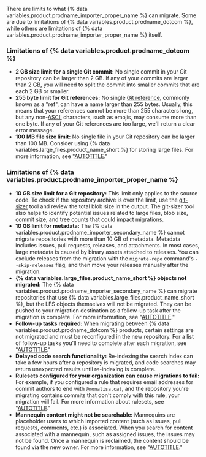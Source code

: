 There are limits to what {% data variables.product.prodname_importer_proper_name %} can migrate. Some are due to limitations of {% data variables.product.prodname_dotcom %}, while others are limitations of {% data variables.product.prodname_importer_proper_name %} itself.

### Limitations of {% data variables.product.prodname_dotcom %}

* **2 GB size limit for a single Git commit:** No single commit in your Git repository can be larger than 2 GB. If any of your commits are larger than 2 GB, you will need to split the commit into smaller commits that are each 2 GB or smaller.
* **255 byte limit for Git references:** No single [Git reference](https://git-scm.com/book/en/v2/Git-Internals-Git-References), commonly known as a "ref", can have a name larger than 255 bytes. Usually, this means that your references cannot be more than 255 characters long, but any non-[ASCII](https://en.wikipedia.org/wiki/ASCII) characters, such as emojis, may consume more than one byte. If any of your Git references are too large, we'll return a clear error message.
* **100 MB file size limit:** No single file in your Git repository can be larger than 100 MB. Consider using {% data variables.large_files.product_name_short %} for storing large files. For more information, see "[AUTOTITLE](/repositories/working-with-files/managing-large-files)."

### Limitations of {% data variables.product.prodname_importer_proper_name %}

* **10 GB size limit for a Git repository:** This limit only applies to the source code. To check if the repository archive is over the limit, use the [git-sizer](https://github.com/github/git-sizer) tool and review the total blob size in the output. The git-sizer tool also helps to identify potential issues related to large files, blob size, commit size, and tree counts that could impact migrations.
* **10 GB limit for metadata:** The {% data variables.product.prodname_importer_secondary_name %} cannot migrate repositories with more than 10 GB of metadata. Metadata includes issues, pull requests, releases, and attachments. In most cases, large metadata is caused by binary assets attached to releases. You can exclude releases from the migration with the `migrate-repo` command's `--skip-releases` flag, and then move your releases manually after the migration.
* **{% data variables.large_files.product_name_short %} objects not migrated:** The {% data variables.product.prodname_importer_secondary_name %} can migrate repositories that use {% data variables.large_files.product_name_short %}, but the LFS objects themselves will not be migrated. They can be pushed to your migration destination as a follow-up task after the migration is complete. For more information, see "[AUTOTITLE](/repositories/creating-and-managing-repositories/duplicating-a-repository#mirroring-a-repository-that-contains-git-large-file-storage-objects)."
* **Follow-up tasks required:** When migrating between {% data variables.product.prodname_dotcom %} products, certain settings are not migrated and must be reconfigured in the new repository. For a list of follow-up tasks you'll need to complete after each migration, see "[AUTOTITLE](/migrations/using-github-enterprise-importer/migrating-between-github-products/overview-of-a-migration-between-github-products#completing-follow-up-tasks)."
* **Delayed code search functionality:** Re-indexing the search index can take a few hours after a repository is migrated, and code searches may return unexpected results until re-indexing is complete.
* **Rulesets configured for your organization can cause migrations to fail:** For example, if you configured a rule that requires email addresses for commit authors to end with `@monalisa.cat`, and the repository you're migrating contains commits that don't comply with this rule, your migration will fail. For more information about rulesets, see "[AUTOTITLE](/enterprise-cloud@latest/repositories/configuring-branches-and-merges-in-your-repository/managing-rulesets/about-rulesets)."
* **Mannequin content might not be searchable:** Mannequins are placeholder users to which imported content (such as issues, pull requests, comments, etc.) is associated. When you search for content associated with a mannequin, such as assigned issues, the issues may not be found. Once a mannequin is reclaimed, the content should be found via the new owner. For more information, see "[AUTOTITLE](/migrations/using-github-enterprise-importer/completing-your-migration-with-github-enterprise-importer/reclaiming-mannequins-for-github-enterprise-importer)."
